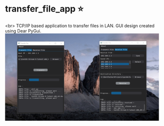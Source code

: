 # transfer_file_app :star: 
<br\>
TCP/IP based application to transfer files in LAN. GUI design created using Dear PyGui.
![Screenshot](/asset/img.png)
